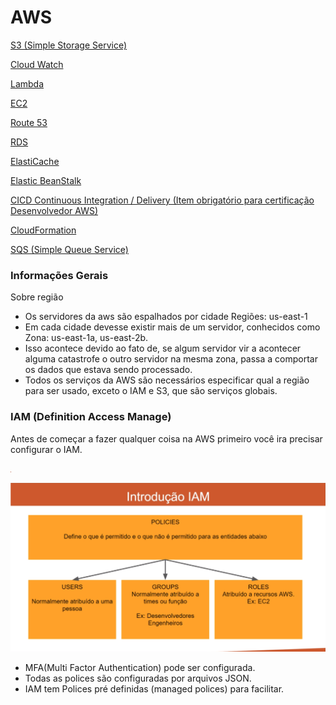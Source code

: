# AWS

[S3 (Simple Storage Service)](./S3/README.md)

[Cloud Watch](./CloudWatch/README.md)

[Lambda](https://www.notion.so/Lambda-2ccaf033722b40cf937e8fb993ab3f17)

[EC2](./EC2/README.md)

[Route 53](https://www.notion.so/Route-53-3ecb34c922504174afdb693255aefd69)

[RDS](https://www.notion.so/RDS-52e198f13000416eb2da6bc82a3d4b53)

[ElastiCache](https://www.notion.so/ElastiCache-eb6675e67ce34d768ef73ca03e04f2a1)

[Elastic BeanStalk](https://www.notion.so/Elastic-BeanStalk-85ef156084834fdfb7699b88321ba282)

[CICD Continuous Integration / Delivery (Item obrigatório para certificação Desenvolvedor AWS)](https://www.notion.so/CICD-Continuous-Integration-Delivery-Item-obrigat-rio-para-certifica-o-Desenvolvedor-AWS-7d9b18a341f2443c8f77d525061e3320)

[CloudFormation](https://www.notion.so/CloudFormation-66c73079dccd4fb4b867580b64f30a9d)

[SQS (Simple Queue Service)](https://www.notion.so/SQS-Simple-Queue-Service-b56ce29050dc4988925cc00e755511f6)

### Informações Gerais

Sobre região

- Os servidores da aws são espalhados por cidade Regiões: us-east-1
- Em cada cidade devesse existir mais de um servidor, conhecidos como Zona: us-east-1a, us-east-2b.
- Isso acontece devido ao fato de, se algum servidor vir a acontecer alguma catastrofe o outro servidor na mesma zona, passa a comportar os dados que estava sendo processado.
- Todos os serviços da AWS são necessários especificar qual a região para ser usado, exceto o IAM e S3, que são serviços globais.

### IAM (Definition Access Manage)

Antes de começar a fazer qualquer coisa na AWS primeiro você ira precisar configurar o IAM.

![Screenshot from 2022-05-09 21-00-40.png](images/Screenshot_from_2022-05-09_21-00-40.png)

![Screenshot from 2022-05-09 21-03-20.png](images/Screenshot_from_2022-05-09_21-03-20.png)

- MFA(Multi Factor Authentication) pode ser configurada.
- Todas as polices são configuradas por arquivos JSON.
- IAM tem Polices pré definidas (managed polices) para facilitar.
